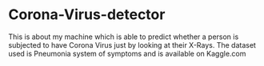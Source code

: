 # Corona-Virus-detector
This is about my machine which is able to predict whether a person is subjected to have Corona Virus just by looking at their X-Rays.
The dataset used is Pneumonia system of symptoms and is available on Kaggle.com

